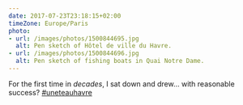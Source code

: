 ```yaml
---
date: 2017-07-23T23:18:15+02:00
timeZone: Europe/Paris
photo:
- url: /images/photos/1500844695.jpg
  alt: Pen sketch of Hôtel de ville du Havre.
- url: /images/photos/1500844696.jpg
  alt: Pen sketch of fishing boats in Quai Notre Dame.
---
```

For the first time in *decades*, I sat down and drew… with reasonable success? [#uneteauhavre](https://twitter.com/hashtag/uneteauhavre)
